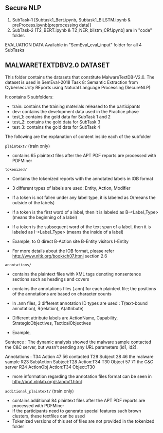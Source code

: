 ## Secure NLP
1. SubTask-1  [Subtask1_Bert.ipynb, Subtask1_BiLSTM.ipynb & preProcess.ipynb(preprocessing data)]
2. SubTask-2  [T2_BERT.ipynb & T2_NER_bilstm_CRf.ipynb]
are in "code" folder.

EVALUATION DATA
Available in "SemEval_eval_input" folder for all 4 SubTasks

## MALWARETEXTDBV2.0 DATASET

This folder contains the datasets that constitute MalwareTextDB-V2.0.
The dataset is used in SemEval-2018 Task 8: Semantic Extraction from CybersecUrity REports using Natural Language Processing (SecureNLP)

It contains 5 subfolders:
- train: contains the training materials released to the participants
- dev: contains the development data used in the Practice phase
- test_1: contains the gold data for SubTask 1 and 2
- test_2: contains the gold data for SubTask 3
- test_3: contains the gold data for SubTask 4

The following are the explanation of content inside each of the subfolder

`plaintext/` (train only)
- contains 65 plaintext files after the APT PDF reports are processed with PDFMiner


`tokenized/`
- Contains the tokenized reports with the annotated labels in IOB format
- 3 different types of labels are used: Entity, Action, Modifier
- If a token is not fallen under any label type, it is labeled as O(means the outside of the labels)
- If a token is the first word of a label, then it is labeled as B-<Label_Type> (means the beginning of a label)
- If a token is the subsequent word of the text span of a label, then it is labeled as I-<Label_Type> (means the inside of a label) 

- Example,
	to O
	direct B-Action
	site B-Entity
	visitors I-Entity
   
- For more details about the IOB format, please refer http://www.nltk.org/book/ch07.html section 2.6


`annotations/`
- contains the plaintext files with XML tags denoting nonsentence sections such as headings and covers
- contains the annotations files (.ann) for each plaintext file; the positions of the annotations are based on character counts
- In .ann files, 3 different annotation ID types are used : T(text-bound annotation), R(relation), A(attribute) 
- Different attribute labels are ActionName, Capability, StrategicObjectives, TacticalObjectives  

- Example,

Sentence : 
The dynamic analysis showed the malware sample contacted the C&C server, but wasn't sending any URL parameters (id1, id2).

Annotations :
T34     Action 47 56    contacted
T28     Subject 28 46   the malware sample
R23     SubjAction Subject:T28 Action:T34
T30     Object 57 71    the C&C server
R24     ActionObj Action:T34 Object:T30

- more information regarding the annotation files format can be seen in http://brat.nlplab.org/standoff.html

`additional_plaintext/` (train only)
- contains additional 84 plaintext files after the APT PDF reports are processed with PDFMiner
- If the participants need to generate special features such brown clusters, these textfiles can be used 
- Tokenized versions of this set of files are not provided in the tokenized folder
